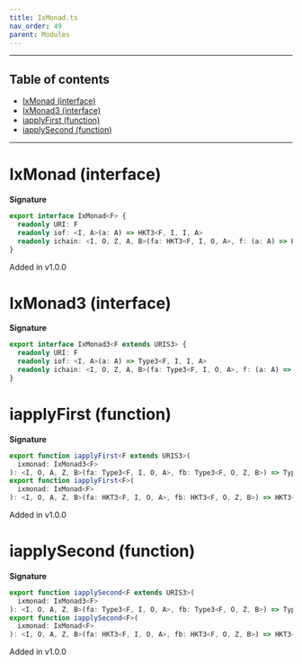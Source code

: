 ```yaml
---
title: IxMonad.ts
nav_order: 49
parent: Modules
---
```


---

<h2 class="text-delta">Table of contents</h2>

- [IxMonad (interface)](#ixmonad-interface)
- [IxMonad3 (interface)](#ixmonad3-interface)
- [iapplyFirst (function)](#iapplyfirst-function)
- [iapplySecond (function)](#iapplysecond-function)

---

# IxMonad (interface)

**Signature**

```ts
export interface IxMonad<F> {
  readonly URI: F
  readonly iof: <I, A>(a: A) => HKT3<F, I, I, A>
  readonly ichain: <I, O, Z, A, B>(fa: HKT3<F, I, O, A>, f: (a: A) => HKT3<F, O, Z, B>) => HKT3<F, I, Z, B>
}
```

Added in v1.0.0

# IxMonad3 (interface)

**Signature**

```ts
export interface IxMonad3<F extends URIS3> {
  readonly URI: F
  readonly iof: <I, A>(a: A) => Type3<F, I, I, A>
  readonly ichain: <I, O, Z, A, B>(fa: Type3<F, I, O, A>, f: (a: A) => Type3<F, O, Z, B>) => Type3<F, I, Z, B>
}
```

# iapplyFirst (function)

**Signature**

```ts
export function iapplyFirst<F extends URIS3>(
  ixmonad: IxMonad3<F>
): <I, O, A, Z, B>(fa: Type3<F, I, O, A>, fb: Type3<F, O, Z, B>) => Type3<F, I, Z, A>
export function iapplyFirst<F>(
  ixmonad: IxMonad<F>
): <I, O, A, Z, B>(fa: HKT3<F, I, O, A>, fb: HKT3<F, O, Z, B>) => HKT3<F, I, Z, A> { ... }
```

Added in v1.0.0

# iapplySecond (function)

**Signature**

```ts
export function iapplySecond<F extends URIS3>(
  ixmonad: IxMonad3<F>
): <I, O, A, Z, B>(fa: Type3<F, I, O, A>, fb: Type3<F, O, Z, B>) => Type3<F, I, Z, B>
export function iapplySecond<F>(
  ixmonad: IxMonad<F>
): <I, O, A, Z, B>(fa: HKT3<F, I, O, A>, fb: HKT3<F, O, Z, B>) => HKT3<F, I, Z, B> { ... }
```

Added in v1.0.0

